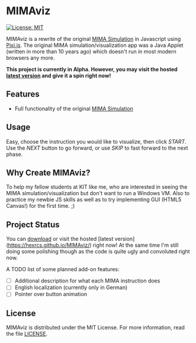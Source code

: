 # MIMAviz

[![License: MIT](https://img.shields.io/badge/License-MIT-yellow.svg)](https://opensource.org/licenses/MIT)

MIMAviz is a rewrite of the original [MIMA Simulation](http://ti.ira.uka.de/Visualisierungen/Mima/) in Javascript
using [Pixi.js](https://github.com/pixijs/pixi.js). The original MIMA simulation/visualization app was a Java Applet
(written in more than 10 years ago) which doesn't run in most modern browsers any more.

**This project is currently in Alpha. However, you may visit the hosted 
[latest version](https://hexrcs.github.io/MIMAviz/) and give it a spin right now!**

## Features

  * Full functionality of the original [MIMA Simulation](http://ti.ira.uka.de/Visualisierungen/Mima/)
  
## Usage

Easy, choose the instruction you would like to visualize, then click *START*. Use the *NEXT* button to go 
forward, or use *SKIP* to fast forward to the next phase.
  
## Why Create MIMAviz?

To help my fellow students at KIT like me, who are interested in seeing the MIMA simulation/visualization but 
don't want to run a Windows VM. Also to practice my newbie JS skills as well as to try implementing GUI (HTML5 
Canvas!) for the first time. ;)

## Project Status

You can [download](https://github.com/hexrcs/MIMAviz/releases) or visit the hosted [latest version]
(https://hexrcs.github.io/MIMAviz/) right now! At the same time I'm still doing some polishing though as the code 
is quite ugly and convoluted right now. 

A TODO list of some planned add-on features:

- [ ] Additional description for what each MIMA instruction does
- [ ] English localization (currently only in German)
- [ ] Pointer over button animation

## License

MIMAviz is distributed under the MIT License. For more information, read the file [LICENSE](LICENSE).
